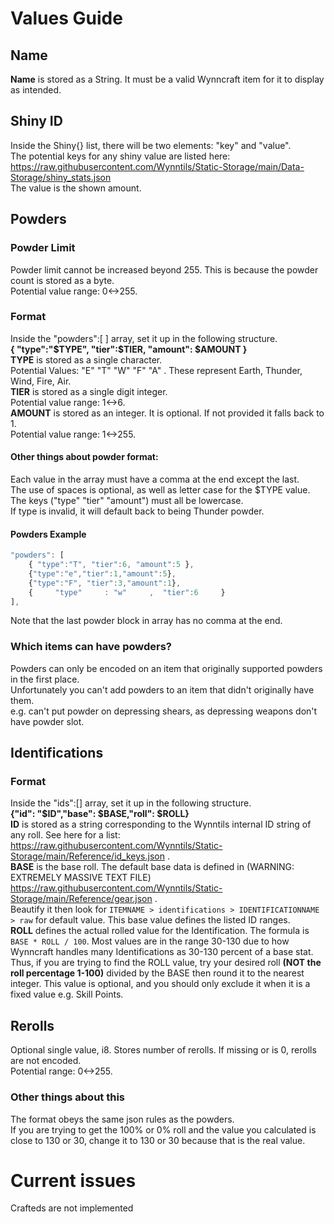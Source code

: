 # Values Guide
## Name
**Name** is stored as a String. It must be a valid Wynncraft item for it to display as intended.
## Shiny ID
Inside the Shiny{} list, there will be two elements: "key" and "value".  
The potential keys for any shiny value are listed here: https://raw.githubusercontent.com/Wynntils/Static-Storage/main/Data-Storage/shiny_stats.json  
The value is the shown amount.
## Powders

### Powder Limit
Powder limit cannot be increased beyond 255. This is because the powder count is stored as a byte.  
Potential value range: 0<->255.

### Format
Inside the "powders":[  ] array, set it up in the following structure.  
**{ "type":"$TYPE", "tier":$TIER, "amount": $AMOUNT }**  
**TYPE** is stored as a single character.  
Potential Values: "E" "T" "W" "F" "A" .  These represent Earth, Thunder, Wind, Fire, Air.  
**TIER** is stored as a single digit integer.  
Potential value range: 1<->6.  
**AMOUNT** is stored as an integer. It is optional. If not provided it falls back to 1.  
Potential value range: 1<->255.
#### Other things about powder format:
Each value in the array must have a comma at the end except the last.  
The use of spaces is optional, as well as letter case for the $TYPE value.  
The keys ("type" "tier" "amount") must all be lowercase.  
If type is invalid, it will default back to being Thunder powder.
#### Powders Example
```js
"powders": [
    { "type":"T", "tier":6, "amount":5 },
    {"type":"e","tier":1,"amount":5},
    {"type":"F", "tier":3,"amount":1},
    {     "type"     : "w"     ,  "tier":6     }
],
```
Note that the last powder block in array has no comma at the end.
### Which items can have powders?
Powders can only be encoded on an item that originally supported powders in the first place.  
Unfortunately you can't add powders to an item that didn't originally have them.  
e.g. can't put powder on depressing shears, as depressing weapons don't have powder slot.

## Identifications
### Format
Inside the "ids":[] array, set it up in the following structure.  
**{"id": "$ID","base": $BASE,"roll": $ROLL}**  
**ID** is stored as a string corresponding to the Wynntils internal ID string of any roll. See here for a list: https://raw.githubusercontent.com/Wynntils/Static-Storage/main/Reference/id_keys.json .  
**BASE** is the base roll. The default base data is defined in (WARNING: EXTREMELY MASSIVE TEXT FILE) https://raw.githubusercontent.com/Wynntils/Static-Storage/main/Reference/gear.json .  
Beautify it then look for `ITEMNAME > identifications > IDENTIFICATIONNAME > raw` for default value. This base value defines the listed ID ranges.  
**ROLL** defines the actual rolled value for the Identification. The formula is `BASE * ROLL / 100`. Most values are in the range 30-130 due to how Wynncraft handles many Identifications as 30-130 percent of a base stat. Thus, if you are trying to find the ROLL value, try your desired roll **(NOT the roll percentage 1-100)** divided by the BASE then round it to the nearest integer. This value is optional, and you should only exclude it when it is a fixed value e.g. Skill Points.

## Rerolls
Optional single value, i8. Stores number of rerolls. If missing or is 0, rerolls are not encoded.  
Potential range: 0<->255.

### Other things about this
The format obeys the same json rules as the powders.  
If you are trying to get the 100% or 0% roll and the value you calculated is close to 130 or 30, change it to 130 or 30 because that is the real value.

# Current issues
Crafteds are not implemented